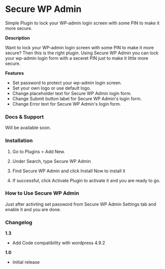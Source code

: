 # Secure WP Admin

Simple Plugin to lock your WP-admin login screen with some PIN to make it more secure.

**Description**

Want to lock your WP-admin login screen with some PIN to make it more secure? Then this is the right plugin. Using Secure WP Admin you can lock your wp-admin login form with a seceret PIN just to make it little more secure.

**Features**
- Set password to protect your wp-admin login screen.
- Set your own logo or use default logo.
- Change placeholder text for Secure WP Admin login form.
- Change Submit button label for Secure WP Admin's login form.
- Change Error text for Secure WP Admin's login form.

### Docs & Support

Will be available soon.

### Installation
1. Go to Plugins > Add New.

2. Under Search, type Secure WP Admin

3. Find Secure WP Admin and click Install Now to install it

2. If successful, click Activate Plugin to activate it and you  are ready to go.


### How to Use Secure WP Admin
Just after activting set password from Secure WP Admin Settings tab and enable it and you are done.


### Changelog

**1.3**
* Add Code compatibility with wordpress 4.9.2

**1.0**
* Initial release



